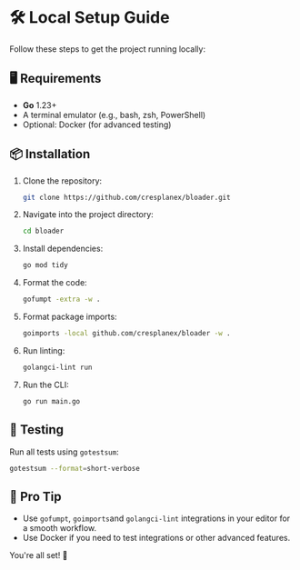 # 🛠️ Local Setup Guide

Follow these steps to get the project running locally:

## 🖥️ Requirements
- **Go** 1.23+
- A terminal emulator (e.g., bash, zsh, PowerShell)
- Optional: Docker (for advanced testing)

## 📦 Installation
1. Clone the repository:
   ```bash
   git clone https://github.com/cresplanex/bloader.git
   ```
2. Navigate into the project directory:
   ```bash
   cd bloader
   ```
3. Install dependencies:
   ```bash
   go mod tidy
   ```
4. Format the code:
   ```bash
   gofumpt -extra -w .
   ```
5. Format package imports:
   ```bash
   goimports -local github.com/cresplanex/bloader -w .
   ```
6. Run linting:
   ```bash
   golangci-lint run
   ```
7. Run the CLI:
   ```bash
   go run main.go
   ```

## 🚦 Testing
Run all tests using `gotestsum`:
```bash
gotestsum --format=short-verbose
```

## 🐢 Pro Tip
- Use `gofumpt`, `goimports`and `golangci-lint` integrations in your editor for a smooth workflow.
- Use Docker if you need to test integrations or other advanced features.

You're all set! 🚀
